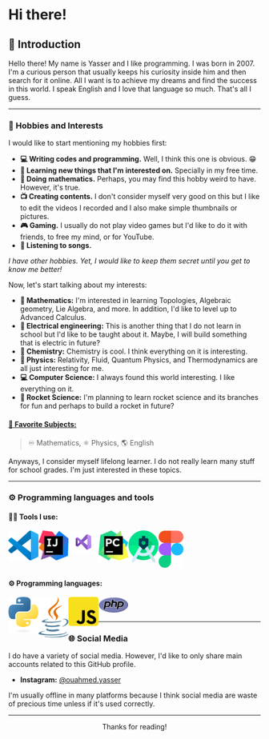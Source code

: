 # Hi there!

## 📙 Introduction

Hello there! My name is Yasser and I like programming. I was born in 2007. I'm a curious person that usually keeps his curiosity inside him and then search for it online. All I want is to achieve my dreams and find the success in this world. I speak English and I love that language so much. That's all I guess. 

---

### 👾 Hobbies and Interests

I would like to start mentioning my hobbies first:

- **💻 Writing codes and programming.** Well, I think this one is obvious. 😁
- **📖 Learning new things that I'm interested on.** Specially in my free time.
- **🧮 Doing mathematics.** Perhaps, you may find this hobby weird to have. However, it's true.
- **📺 Creating contents.** I don't consider myself very good on this but I like to edit the videos I recorded and I also make simple thumbnails or pictures.
- **🎮 Gaming.** I usually do not play video games but I'd like to do it with friends, to free my mind, or for YouTube.
- **🎵 Listening to songs.**  

*I have other hobbies. Yet, I would like to keep them secret until you get to know me better!*

Now, let's start talking about my interests:

- **📘 Mathematics:** I'm interested in learning Topologies, Algebraic geometry, Lie Algebra, and more. In addition, I'd like to level up to Advanced Calculus.
- **🔌 Electrical engineering:** This is another thing that I do not learn in school but I'd like to be taught about it. Maybe, I will build something that is electric in future?
- **🧪 Chemistry:** Chemistry is cool. I think everything on it is interesting.
- **🍎 Physics:** Relativity, Fluid, Quantum Physics, and Thermodynamics are all just interesting for me. 
- **💻 Computer Science:** I always found this world interesting. I like everything on it.
- **🚀 Rocket Science:** I'm planning to learn rocket science and its branches for fun and perhaps to build a rocket in future?

#### <u>**🏫 Favorite Subjects:**</u>

> ♾️ Mathematics, ⚛️ Physics, 🌎 English

Anyways, I consider myself lifelong learner. I do not really learn many stuff for school grades. I'm just interested in these topics.

---

### ⚙️ Programming languages and tools

#### **👨‍💻 Tools I use:**

<img src=".\logos\vscode.png" style="width:60px;" align="left" />

<img src=".\logos\IntelliJ_IDEA_icon.png" style="width:60px;" align="left" />

<img src=".\logos\Visual-Studio.svg" style="width:60px;" align="left" />

<img src=".\logos\Pycharm.svg" style="width:60px;" align="left" />

<img src=".\logos\Android-Studio.png" style="width:60px;" align="left" />

<img src=".\logos\Figma-Icon.svg" style="width:50px;"/>

#### **⚙️ Programming languages:**

<img src=".\logos\python-logo.svg" style="width:60px;" align="left" />

<img src=".\logos\Java.svg" style="width:60px;" align="left" />

<img src=".\logos\JavaScript.png" style="width:60px; border-radius: 5px;" align="left" />

<img src=".\logos\PHP.svg" style="width:60px;" />

---

### 🌐 Social Media

I do have a variety of social media. However, I'd like to only share main accounts related to this GitHub profile. 

- **Instagram:** [@ouahmed.yasser](https://www.instagram.com/ouahmed.yasser/)

I'm usually offline in many platforms because I think social media are waste of precious time unless if it's used correctly.

---


<div align="center">
    Thanks for reading!
</div>

